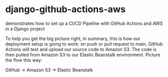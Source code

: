 # django-github-actions-aws
demonstrates how to set up a CI/CD Pipeline with GitHub Actions and AWS in a Django project

To help you get the big picture right, in summary, this is how our deployment setup is going to work: on push or pull request to main, GitHub Actions will test and upload our source code to Amazon S3. The code is then pulled from Amazon S3 to our Elastic Beanstalk environment. Picture the flow this way:

GitHub -> Amazon S3 -> Elastic Beanstalk
